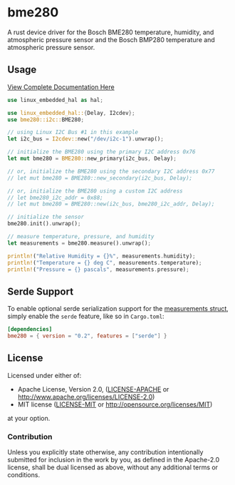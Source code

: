 # bme280

A rust device driver for the Bosch BME280 temperature, humidity, and atmospheric pressure sensor and the Bosch BMP280 temperature and atmospheric pressure sensor.

## Usage

[View Complete Documentation Here](https://docs.rs/bme280)

```rust
use linux_embedded_hal as hal;

use linux_embedded_hal::{Delay, I2cdev};
use bme280::i2c::BME280;

// using Linux I2C Bus #1 in this example
let i2c_bus = I2cdev::new("/dev/i2c-1").unwrap();

// initialize the BME280 using the primary I2C address 0x76
let mut bme280 = BME280::new_primary(i2c_bus, Delay);

// or, initialize the BME280 using the secondary I2C address 0x77
// let mut bme280 = BME280::new_secondary(i2c_bus, Delay);

// or, initialize the BME280 using a custom I2C address
// let bme280_i2c_addr = 0x88;
// let mut bme280 = BME280::new(i2c_bus, bme280_i2c_addr, Delay);

// initialize the sensor
bme280.init().unwrap();

// measure temperature, pressure, and humidity
let measurements = bme280.measure().unwrap();

println!("Relative Humidity = {}%", measurements.humidity);
println!("Temperature = {} deg C", measurements.temperature);
println!("Pressure = {} pascals", measurements.pressure);
```

## Serde Support

To enable optional serde serialization support for the [measurements struct](https://docs.rs/bme280/0.1.2/bme280/struct.Measurements.html), simply enable the `serde` feature, like so in `Cargo.toml`:

```toml
[dependencies]
bme280 = { version = "0.2", features = ["serde"] }
```

## License

Licensed under either of:

 * Apache License, Version 2.0, ([LICENSE-APACHE](LICENSE-APACHE) or http://www.apache.org/licenses/LICENSE-2.0)
 * MIT license ([LICENSE-MIT](LICENSE-MIT) or http://opensource.org/licenses/MIT)

at your option.

### Contribution

Unless you explicitly state otherwise, any contribution intentionally submitted for inclusion in the work by you, as defined in the Apache-2.0 license, shall be dual licensed as above, without any additional terms or conditions.
